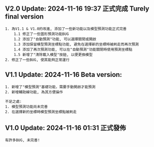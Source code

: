 ## V2.0 Update: 2024-11-16 19:37 正式完成 Turely final version
    1. 為V1.1 & V1.0的改進, 添加了一些新功能以及模型預測功能正式完善
        1.1 修正了一些圖形預測功能BUG
        1.2 添加了"自動預測"功能, 可以選擇關閉或開啟
        1.3 添加保留模型預測坐標點功能, 避免在選擇新的坐標時被刷走而再次預測
        1.4 添加了再次預測功能, 可以在"自動預測"功能關閉時使用預測坐標點
        1.5 新增了"清除載入模型"按鈕, 以便更換模型
    2. 修正了一些BUG, 使其能夠正常運行

## V1.1 Update: 2024-11-16 Beta version: 
    1. 新增了"模型預測"基礎功能，需要手動開啟才能預測
    2. 新增輔助線功能, 為其方便操作

    不足之處:
    1. 模型預測功能尚未完善
    2. 在選擇新的坐標時模型預測坐標點被刷走

## V1.0 Update: 2024-11-16 01:31 正式發佈
    有許多BUG, 未完善!